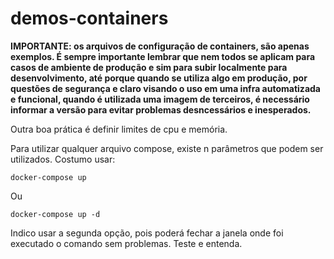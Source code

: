 # demos-containers


**IMPORTANTE: os arquivos de configuração de containers, são apenas exemplos. É sempre importante lembrar que nem todos se aplicam para casos de ambiente de produção e sim para subir localmente para desenvolvimento, até porque quando se utiliza algo em produção, por questões de segurança e claro visando o uso em uma infra automatizada e funcional, quando é utilizada uma imagem de terceiros, é necessário informar a versão para evitar problemas desncessários e inesperados.**

Outra boa prática é definir limites de cpu e memória.

Para utilizar qualquer arquivo compose, existe n parâmetros que podem ser utilizados.
Costumo usar:

```
docker-compose up 
```

Ou 

```
docker-compose up -d
```

Indico usar a segunda opção, pois poderá fechar a janela onde foi executado o comando sem problemas. Teste e entenda.

